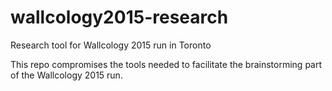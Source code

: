 # wallcology2015-research
Research tool for Wallcology 2015 run in Toronto

This repo compromises the tools needed to facilitate the brainstorming part of the Wallcology 2015 run.
